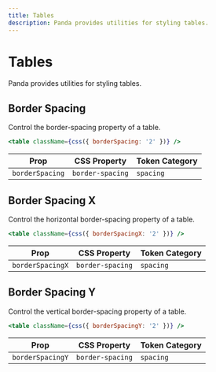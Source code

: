 ```yaml
---
title: Tables
description: Panda provides utilities for styling tables.
---
```


# Tables

Panda provides utilities for styling tables.

## Border Spacing

Control the border-spacing property of a table.

```jsx
<table className={css({ borderSpacing: '2' })} />
```

| Prop            | CSS Property     | Token Category |
| --------------- | ---------------- | -------------- |
| `borderSpacing` | `border-spacing` | `spacing`      |

## Border Spacing X

Control the horizontal border-spacing property of a table.

```jsx
<table className={css({ borderSpacingX: '2' })} />
```

| Prop             | CSS Property     | Token Category |
| ---------------- | ---------------- | -------------- |
| `borderSpacingX` | `border-spacing` | `spacing`      |

## Border Spacing Y

Control the vertical border-spacing property of a table.

```jsx
<table className={css({ borderSpacingY: '2' })} />
```

| Prop             | CSS Property     | Token Category |
| ---------------- | ---------------- | -------------- |
| `borderSpacingY` | `border-spacing` | `spacing`      |
